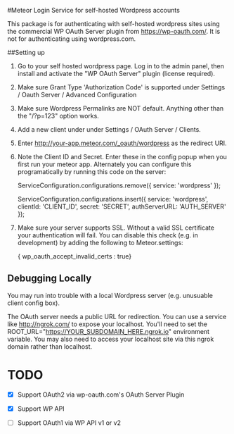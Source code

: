 #Meteor Login Service for self-hosted Wordpress accounts

This package is for authenticating with self-hosted wordpress sites using the commercial WP OAuth Server plugin from <a href ="https://wp-oauth.com/" target="_blank">https://wp-oauth.com/</a>. It is not for authenticating using wordpress.com.

##Setting up

1. Go to your self hosted wordpress page. Log in to the admin panel, then install and activate the "WP OAuth Server" plugin (license required).

2. Make sure Grant Type 'Authorization Code' is supported under Settings / Oauth Server / Advanced Configuration

3. Make sure Wordpress Permalinks are NOT default. Anything other than the "/?p=123" option works.

3. Add a new client under under Settings / OAuth Server / Clients.
 
4. Enter http://your-app.meteor.com/_oauth/wordpress as the redirect URI.

5. Note the Client ID and Secret. Enter these in the config popup when you first run your meteor app. Alternately you can configure this programatically by running this code on the server:

    ServiceConfiguration.configurations.remove({
     service: 'wordpress'
    });
    
    ServiceConfiguration.configurations.insert({
     service: 'wordpress',
     clientId: 'CLIENT_ID',
     secret: 'SECRET',
     authServerURL: 'AUTH_SERVER'
    });

6. Make sure your server supports SSL. Without a valid SSL certificate your authentication will fail. You can disable this check (e.g. in development) by adding the following to Meteor.settings: 

    { wp_oauth_accept_invalid_certs : true}
    
## Debugging Locally

You may run into trouble with a local Wordpress server (e.g. unusuable client config box).

The OAuth server needs a public URL for redirection. You can use a service like http://ngrok.com/ to expose your localhost. You'll need to set the ROOT_URL="https://YOUR_SUBDOMAIN_HERE.ngrok.io" environment variable. You may also need to access your localhost site via this ngrok domain rather than localhost. 


TODO
====
- [x] Support OAuth2 via wp-oauth.com's OAuth Server Plugin
- [x] Support WP API
- [ ] Support OAuth1 via WP API v1 or v2

